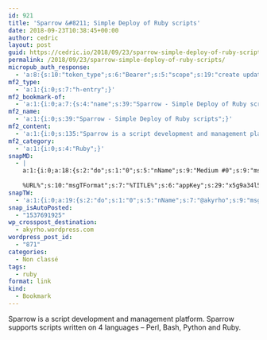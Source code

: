 ```yaml
---
id: 921
title: 'Sparrow &#8211; Simple Deploy of Ruby scripts'
date: 2018-09-23T10:38:45+00:00
author: cedric
layout: post
guid: https://cedric.io/2018/09/23/sparrow-simple-deploy-of-ruby-scripts/
permalink: /2018/09/23/sparrow-simple-deploy-of-ruby-scripts/
micropub_auth_response:
  - 'a:8:{s:10:"token_type";s:6:"Bearer";s:5:"scope";s:19:"create update media";s:2:"me";s:18:"https://cedric.io/";s:9:"issued_by";s:45:"https://cedric.io/wp-json/indieauth/1.0/token";s:9:"client_id";s:21:"https://quill.p3k.io/";s:9:"issued_at";i:1537652398;s:4:"user";i:1;s:13:"last_accessed";i:1537691924;}'
mf2_type:
  - 'a:1:{i:0;s:7:"h-entry";}'
mf2_bookmark-of:
  - 'a:1:{i:0;a:7:{s:4:"name";s:39:"Sparrow - Simple Deploy of Ruby scripts";s:7:"summary";s:67:"How to deploy Riby scripts using Sparrow script management platform";s:8:"featured";s:183:"https://res.cloudinary.com/practicaldev/image/url2png/s--zXu9kt4x--/c_fill,g_north,h_400,w_800/https://dev.to/social_previews/article/50616bust0-Sparrow-SimpleDeployofRubyscripts-true";s:11:"publication";s:17:"The Practical Dev";s:8:"category";a:8:{i:0;s:20:"software development";i:1;s:10:" inclusive";i:2;s:10:" community";i:3;s:11:"engineering";i:4;s:4:"ruby";i:5;s:8:" sparrow";i:6;s:11:" automation";i:7;s:5:" perl";}s:5:"photo";a:29:{i:0;s:183:"https://res.cloudinary.com/practicaldev/image/url2png/s--zXu9kt4x--/c_fill,g_north,h_400,w_800/https://dev.to/social_previews/article/50616bust0-Sparrow-SimpleDeployofRubyscripts-true";i:1;s:227:"https://res.cloudinary.com/practicaldev/image/fetch/s--Abd309-k--/c_fill,f_auto,fl_progressive,h_50,q_auto,w_50/https://thepracticaldev.s3.amazonaws.com/uploads/user/profile_image/36281/1de54bc5-85b1-4537-8ae5-11e2d484c529.jpeg";i:2;s:199:"https://res.cloudinary.com/practicaldev/image/fetch/s--1QnXG-DF--/c_limit%2Cf_auto%2Cfl_progressive%2Cq_auto%2Cw_880/https://raw.githubusercontent.com/melezhik/ruby-echo-script/master/plugin-page.png";i:3;s:151:"https://practicaldev-herokuapp-com.freetls.fastly.net/assets/emoji/emoji-one-heart-86ec9beca6e804af6db630e35a1e12ebd169103c0156e881e7f8a38933e1a546.png";i:4;s:153:"https://practicaldev-herokuapp-com.freetls.fastly.net/assets/emoji/emoji-one-unicorn-4a230c2064797b2aa08c12f522a6df8f6c9a0461839310c17ae01e5d95c6b67c.png";i:5;s:154:"https://practicaldev-herokuapp-com.freetls.fastly.net/assets/emoji/emoji-one-bookmark-90f177c2910f9f8856fe23fc018a40d62f0a06263eab100cd5b710cad515ba04.png";i:6;s:137:"https://practicaldev-herokuapp-com.freetls.fastly.net/assets/twitter-eb8b335b75231c6443385ac04fdfcaed8ca5423c3990e89dc0178a4090ac1908.svg";i:7;s:140:"https://practicaldev-herokuapp-com.freetls.fastly.net/assets/three-dots-ccccd24fcb68651b557799b70323802aa1c6a3ee2a427fc657231ff7bb522b27.svg";i:8;s:134:"https://practicaldev-herokuapp-com.freetls.fastly.net/assets/link-e52c429ee7fe82bfec2d6542cc7b4a04b7d9f886827998833080ac23fcd2f169.svg";i:9;s:229:"https://res.cloudinary.com/practicaldev/image/fetch/s---bloDRIZ--/c_fill,f_auto,fl_progressive,h_180,q_auto,w_180/https://thepracticaldev.s3.amazonaws.com/uploads/user/profile_image/36281/1de54bc5-85b1-4537-8ae5-11e2d484c529.jpeg";i:10;s:134:"https://practicaldev-herokuapp-com.freetls.fastly.net/assets/info-e41d8339284ee95aee60021abfd0f2cecd660193460eaf6b58f0c71b36770668.svg";i:11;s:222:"https://res.cloudinary.com/practicaldev/image/fetch/s--268TTt1j--/c_fill,f_auto,fl_progressive,h_50,q_auto,w_50/https://thepracticaldev.s3.amazonaws.com/uploads/user/profile_image/1/f451a206-11c8-4e3d-8936-143d0a7e65bb.png";i:12;s:145:"https://practicaldev-herokuapp-com.freetls.fastly.net/assets/reactions-stack-4bb9c1e4b3e71b7aa135d6f9a5ef29a6494141da882edd4fa971a77abe13dbe7.png";i:13;s:145:"https://practicaldev-herokuapp-com.freetls.fastly.net/assets/comments-bubble-7448082accd39cfe9db9b977f38fa6e8f8d26dc43e142c5d160400d6f952ee47.png";i:14;s:148:"https://practicaldev-herokuapp-com.freetls.fastly.net/assets/readinglist-button-e4b1ab5f30d473858ad7869871396fc40796e21a1e79987edd2c689faf8ac455.png";i:15;s:224:"https://res.cloudinary.com/practicaldev/image/fetch/s--1_OngUAk--/c_fill,f_auto,fl_progressive,h_200,q_auto,w_200/https://thepracticaldev.s3.amazonaws.com/uploads/user/profile_image/1/f451a206-11c8-4e3d-8936-143d0a7e65bb.png";i:16;s:227:"https://res.cloudinary.com/practicaldev/image/fetch/s--6Ew63TGE--/c_fill,f_auto,fl_progressive,h_90,q_auto,w_90/https://thepracticaldev.s3.amazonaws.com/uploads/user/profile_image/36281/1de54bc5-85b1-4537-8ae5-11e2d484c529.jpeg";i:17;s:146:"https://practicaldev-herokuapp-com.freetls.fastly.net/assets/emoji/apple-fire-e1fb1e3ad4d3cb2ab1c9ee822d7b4fbba689118fde808408302ca6c5aea0b92b.png";i:18;s:226:"https://res.cloudinary.com/practicaldev/image/fetch/s--km4npFrT--/c_fill,f_auto,fl_progressive,h_90,q_auto,w_90/https://thepracticaldev.s3.amazonaws.com/uploads/user/profile_image/15827/8dbfb1b9-ef41-4b17-b59c-487fbc1769ed.jpg";i:19;s:227:"https://res.cloudinary.com/practicaldev/image/fetch/s--F_DAGRuX--/c_fill,f_auto,fl_progressive,h_90,q_auto,w_90/https://thepracticaldev.s3.amazonaws.com/uploads/user/profile_image/38593/7ca1bd80-e981-4ce7-992b-b375387781a9.jpeg";i:20;s:227:"https://res.cloudinary.com/practicaldev/image/fetch/s--h_X7Kg4a--/c_fill,f_auto,fl_progressive,h_90,q_auto,w_90/https://thepracticaldev.s3.amazonaws.com/uploads/user/profile_image/54419/35e5343b-f451-4847-80d6-911e6504516c.jpeg";i:21;s:227:"https://res.cloudinary.com/practicaldev/image/fetch/s--leOVUktl--/c_fill,f_auto,fl_progressive,h_90,q_auto,w_90/https://thepracticaldev.s3.amazonaws.com/uploads/user/profile_image/96938/22880f17-f15b-42c4-9124-d7904a40bffc.jpeg";i:22;s:228:"https://res.cloudinary.com/practicaldev/image/fetch/s--uUUoX7LE--/c_fill,f_auto,fl_progressive,h_90,q_auto,w_90/https://thepracticaldev.s3.amazonaws.com/uploads/user/profile_image/102722/9fb5f936-b51e-4cfc-89c6-9b83b4739de6.jpeg";i:23;s:227:"https://res.cloudinary.com/practicaldev/image/fetch/s--Tb2RDNJT--/c_fill,f_auto,fl_progressive,h_90,q_auto,w_90/https://thepracticaldev.s3.amazonaws.com/uploads/user/profile_image/57091/697943b3-9714-4323-8e3f-1ec86fc24429.jpeg";i:24;s:226:"https://res.cloudinary.com/practicaldev/image/fetch/s--UfOnQjDO--/c_fill,f_auto,fl_progressive,h_90,q_auto,w_90/https://thepracticaldev.s3.amazonaws.com/uploads/user/profile_image/69477/c1d815eb-18a4-4930-b867-7d73c21260f5.png";i:25;s:136:"https://practicaldev-herokuapp-com.freetls.fastly.net/assets/cancel-acc54c0c73aaa4fd42f538725024cceed348a0cea06149971a6fc8e1d1d5c897.svg";i:26;s:186:"https://res.cloudinary.com/practicaldev/image/fetch/s--iiubRINO--/c_imagga_scale,f_auto,fl_progressive,q_auto,w_300/https://practicaldev-herokuapp-com.freetls.fastly.net/assets/sloan.png";i:27;s:142:"https://practicaldev-herokuapp-com.freetls.fastly.net/assets/twitter-logo-4f403dcfabe199e4eb9a484b701775e631514af75a980b2744a1d0cbfbaaa706.svg";i:28;s:141:"https://practicaldev-herokuapp-com.freetls.fastly.net/assets/github-logo-6a5bca60a4ebf959a6df7f08217acd07ac2bc285164fae041eacb8a148b1bab9.svg";}s:3:"url";s:68:"https://dev.to/melezhik/sparrow---simple-deploy-of-ruby-scripts-5c6g";}}'
mf2_name:
  - 'a:1:{i:0;s:39:"Sparrow - Simple Deploy of Ruby scripts";}'
mf2_content:
  - 'a:1:{i:0;s:135:"Sparrow is a script development and management platform. Sparrow supports scripts written on 4 languages - Perl, Bash, Python and Ruby.";}'
mf2_category:
  - 'a:1:{i:0;s:4:"Ruby";}'
snapMD:
  - |
    a:1:{i:0;a:18:{s:2:"do";s:1:"0";s:5:"nName";s:9:"Medium #0";s:9:"msgFormat";s:19:"%FULLTEXT%
    
    %URL%";s:10:"msgTFormat";s:7:"%TITLE%";s:6:"appKey";s:29:"x5g9a34l5z294i5y2q284e4g54454";s:6:"appSec";s:85:"d3h0a44e4s2b4i5u2r234m5f5b4v2l5q2a444h574347464a454x2w20374447494c484b4w2c464f5u2d4z2";s:8:"inclTags";s:1:"1";s:7:"fltrsOn";i:0;s:5:"fltrs";a:0:{}s:7:"proxyOn";i:0;s:7:"useSURL";i:0;s:1:"v";i:350;s:4:"publ";s:1:"0";s:11:"accessToken";s:65:"2353413aa5437433e5648ccf74a16119308317c52d1a24d8ed99f26add037528a";s:12:"appAppUserID";s:65:"104b21fd8da79171a6e7bf800d03b4b761204f242935e05d2d86850a6b1635f77";s:14:"appAppUserName";s:26:"Cédric Bousmanne (akyrho)";s:13:"appAppUserURL";s:26:"https://medium.com/@akyrho";s:7:"pubList";a:0:{}}}
snapTW:
  - 'a:1:{i:0;a:19:{s:2:"do";s:1:"0";s:5:"nName";s:7:"@akyrho";s:9:"msgFormat";s:26:"%TITLE%. %EXCERPT% - %URL%";s:6:"appKey";s:55:"x5g9a8325v2y475r3c4m48584n53446p423r3r5u3e356j5j3k4r2p3";s:6:"appSec";s:105:"d3h0a94o46415u594v3q5l5n5l4r4x474x4j484o473u4i5w2m4k494z2k344n306n5r3l5v2s554p4n3p3k45495c3z4v4d3m3u5w525";s:7:"fltrsOn";i:0;s:5:"fltrs";a:0:{}s:7:"proxyOn";i:0;s:7:"useSURL";i:0;s:1:"v";i:350;s:5:"twURL";s:25:"http://twitter.com/akyrho";s:11:"accessToken";s:50:"6678782-Eyg60SCeh7762DEIsYtTPD5GVeOuSN8ATMdF2Lpppe";s:14:"accessTokenSec";s:45:"PgGDCbcYLJnR5esZjY9ID72A33mUNCYnQwaQTBsojSJNa";s:5:"tw140";i:0;s:10:"riComments";s:1:"1";s:11:"riCommentsM";s:1:"1";s:12:"riCommentsAA";s:1:"1";s:8:"attchImg";s:1:"1";s:9:"wpImgSize";s:4:"full";}}'
snap_isAutoPosted:
  - "1537691925"
wp_crosspost_destination:
  - akyrho.wordpress.com
wordpress_post_id:
  - "871"
categories:
  - Non classé
tags:
  - ruby
format: link
kind:
  - Bookmark
---
```

Sparrow is a script development and management platform. Sparrow supports scripts written on 4 languages &#8211; Perl, Bash, Python and Ruby.